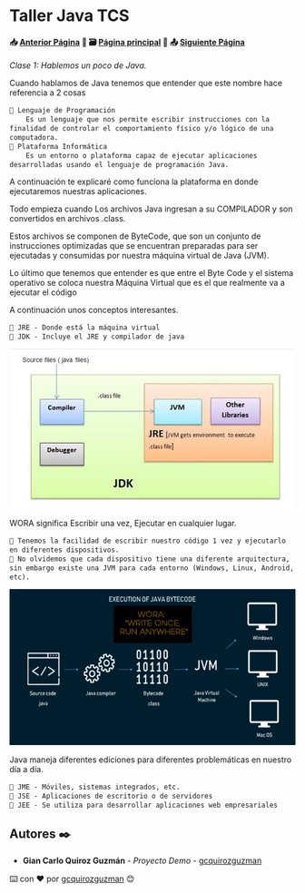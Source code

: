# Taller Java TCS                                                                       

#### 📥 [Anterior Página](https://github.com/gcquirozguzman/java-tcs-202001) 📏 🗃️ [Página principal](https://github.com/gcquirozguzman/java-tcs-202001) 📏 📤 [Siguiente Página](https://github.com/gcquirozguzman/java-tcs-202001)



_Clase 1: Hablemos un poco de Java._

Cuando hablamos de Java tenemos que entender que este nombre hace referencia a 2 cosas

```
📢 Lenguaje de Programación
    Es un lenguaje que nos permite escribir instrucciones con la finalidad de controlar el comportamiento físico y/o lógico de una computadora.
📢 Plataforma Informática
    Es un entorno o plataforma capaz de ejecutar aplicaciones desarrolladas usando el lenguaje de programación Java.
```

A continuación te explicaré como funciona la plataforma en donde ejecutaremos nuestras aplicaciones. 

Todo empieza cuando Los archivos Java ingresan a su COMPILADOR y son convertidos en archivos .class. 

Estos archivos se componen de ByteCode, que son un conjunto de instrucciones optimizadas que se encuentran preparadas para ser ejecutadas y consumidas por nuestra máquina virtual de Java (JVM).

Lo último que tenemos que entender es que entre el Byte Code y el sistema operativo se coloca nuestra Máquina Virtual que es el que realmente va a ejecutar el código

A continuación unos conceptos interesantes.

```
📢 JRE - Donde está la máquina virtual
📢 JDK - Incluye el JRE y compilador de java
```
    
![Error: imagen no ha sido cargada](https://github.com/gcquirozguzman/java-tcs-202001/blob/master/imagenes/HUPCJ00001_01.png)

WORA significa Escribir una vez, Ejecutar en cualquier lugar.

```
📢 Tenemos la facilidad de escribir nuestro código 1 vez y ejecutarlo en diferentes dispositivos. 
📢 No olvidemos que cada dispositivo tiene una diferente arquitectura, sin embargo existe una JVM para cada entorno (Windows, Linux, Android, etc).
```

![Error: imagen no ha sido cargada](https://github.com/gcquirozguzman/java-tcs-202001/blob/master/imagenes/HUPCJ00001_02.png)

Java maneja diferentes ediciones para diferentes problemáticas en nuestro día a día.

```
📢 JME - Móviles, sistemas integrados, etc.
📢 JSE - Aplicaciones de escritorio o de servidores
📢 JEE - Se utiliza para desarrollar aplicaciones web empresariales
```

## Autores ✒️

* **Gian Carlo Quiroz Guzmán** - *Proyecto Demo* - [gcquirozguzman](https://github.com/gcquirozguzman)



⌨️ con ❤️ por [gcquirozguzman](https://github.com/gcquirozguzman) 😊
